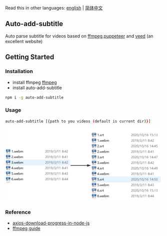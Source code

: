 Read this in other languages: [english](./README.md) | [简体中文](./README.zh-cn.md)

## Auto-add-subtitle

Auto parse subtitle for videos based on [ffmpeg](https://ffmpeg.org/download.html),[puppeteer](https://github.com/puppeteer/puppeteer) and [veed](https://www.veed.io/) (an excellent website)

## Getting Started

### Installation

- install ffmpeg
  [ffmpeg](https://ffmpeg.org/download.html)
- install auto-add-subtitle

```sh
npm i -g auto-add-subtitle
```

### Usage

```sh
auto-add-subtitle [{path to you videos (default is current dir)}]
```

![](../../assets/2020-10-20-11-39-51.png)

### Reference

- [axios-download-progress-in-node-js](https://futurestud.io/tutorials/axios-download-progress-in-node-js)
- [ffmpeg guide](https://gist.github.com/protrolium/e0dbd4bb0f1a396fcb55)
